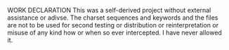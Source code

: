 WORK DECLARATION
This was a self-derived project without external assistance or adivse. The charset sequences and keywords and the files are not to be used for second testing or distribution or
reinterpretation or misuse of any kind how or when so ever intercepted. I have never allowed it.
